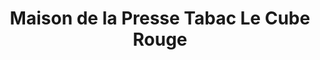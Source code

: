 ---
title: "Maison de la Presse Tabac Le Cube Rouge"
url: /villeneuve-les-maguelone/maison-de-la-presse-tabac-le-cube-rouge/
shop: marchand de journaux
---